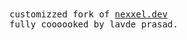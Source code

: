 <samp>
customizzed fork of <a href="https://www.nexxel.dev" target="_blank" rel="noopener noreferrer">nexxel.dev</a>  </br>
fully coooooked by lavde prasad.
</samp>

